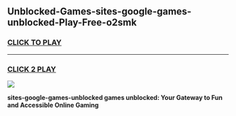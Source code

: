 
## Unblocked-Games-sites-google-games-unblocked-Play-Free-o2smk
<h3>
<a href="https://premium76.site?title=sites-google-games-unblocked&ref=18A1">CLICK TO PLAY</a></h3>
<hr>

<h3>
<a href="https://premium76.site?title=sites-google-games-unblocked&ref=18A1">CLICK 2 PLAY</a>
  
</h3>

<a href="https://premium76.site?title=sites-google-games-unblocked&ref=18A1"><img src="https://clearcache.store/games.png"></a>


**sites-google-games-unblocked games unblocked: Your Gateway to Fun and Accessible Online Gaming**
